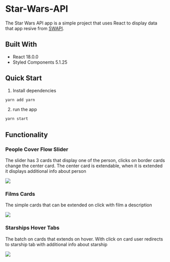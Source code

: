 # Star-Wars-API

The Star Wars API app is a simple project that uses React to display
data that app resive from [SWAPI](https://swapi.dev/). 

## Built With

  * React 18.0.0
  * Styled Components 5.1.25

## Quick Start

  1. Install dependencies
  ```sh
  yarn add yarn
  ```
  2. run the app
  ```sh
  yarn start
  ```

## Functionality 

### People Cover Flow Slider

The slider has 3 cards that display one of the person, 
clicks on border cards change the center card. The center 
card is extendable, when it is extended it displays additional 
info about person

<img src="public/assets/people.gif"/>


### Films Cards

The simple cards that can be extended on click with film a 
description

<img src="public/assets/films.gif"/>


### Starships Hover Tabs

The batch on cards that extends on hover. With click on card
user redirects to starship tab with additional info about starship

<img src="public/assets/starships.gif"/>
